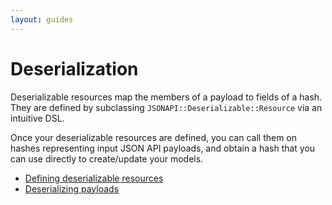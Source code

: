 ```yaml
---
layout: guides
---
```

# Deserialization

Deserializable resources map the members of a payload to fields of a hash.
They are defined by subclassing `JSONAPI::Deserializable::Resource` via an
intuitive DSL.

Once your deserializable resources are defined, you can call them on hashes
representing input JSON API payloads, and obtain a hash that you can use
directly to create/update your models.

- [Defining deserializable resources](/guides/deserialization/defining.html)
- [Deserializing payloads](/guides/deserialization/deserializing.html)
